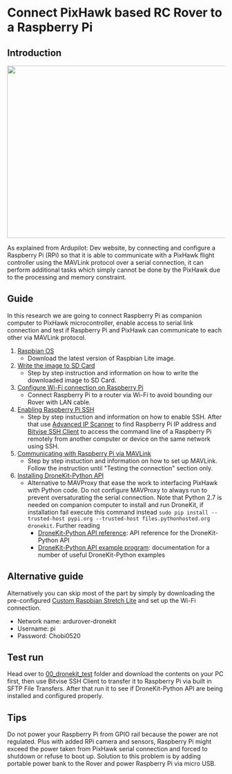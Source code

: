 # Connect PixHawk based RC Rover to a Raspberry Pi

## Introduction

<p align = "center">
  <img src = "https://raw.githubusercontent.com/hafiz-kamilin/autonomous_pixhawk_rover/master/01_pixhawk_rpi_mavlink/rpi_pixhawk.png" width = "650" height = "400"/>
</p>

As explained from Ardupilot: Dev website, by connecting and configure a Raspberry Pi (RPi) so that it is able to communicate with a PixHawk flight controller using the MAVLink protocol over a serial connection, it can perform additional tasks which simply cannot be done by the PixHawk due to the processing and memory constraint.

## Guide

In this research we are going to connect Raspberry Pi as companion computer to PixHawk microcontroller, enable access to serial link connection and test if Raspberry Pi and PixHawk can communicate to each other via MAVLink protocol.

1. [Raspbian OS](https://www.raspberrypi.org/downloads/raspbian/)
    - Download the latest version of Raspbian Lite image.
2. [Write the image to SD Card](https://www.raspberrypi.org/documentation/installation/installing-images/)
    - Step by step instruction and information on how to write the downloaded image to SD Card.
3. [Configure Wi-Fi connection on Raspberry Pi](https://www.raspberrypi.org/documentation/configuration/wireless/wireless-cli.md)
    - Connect Raspberry Pi to a router via Wi-Fi to avoid bounding our Rover with LAN cable. 
4. [Enabling Raspberry Pi SSH](https://www.raspberrypi.org/documentation/remote-access/ssh/)
    - Step by step instuction and information on how to enable SSH. After that use [Advanced IP Scanner](https://www.advanced-ip-scanner.com/) to find Raspberry Pi IP address and [Bitvise SSH Client](https://www.bitvise.com/ssh-client-download) to access the command line of a Raspberry Pi remotely from another computer or device on the same network using SSH.
5. [Communicating with Raspberry Pi via MAVLink](http://ardupilot.org/dev/docs/raspberry-pi-via-mavlink.html)
    - Step by step instuction and information on how to set up MAVLink. Follow the instruction until "Testing the connection" section only.
6. [Installing DroneKit-Python API](http://python.dronekit.io/develop/installation.html)
    - Alternative to MAVProxy that ease the work to interfacing PixHawk with Python code. Do not configure MAVProxy to always run to prevent oversaturating the serial connection. Note that Python 2.7 is needed on companion computer to install and run DroneKit, if installation fail execute this command instead ```sudo pip install --trusted-host pypi.org --trusted-host files.pythonhosted.org dronekit```. Further reading
      - [DroneKit-Python API reference](http://python.dronekit.io/automodule.html): API reference for the DroneKit-Python API
      - [DroneKit-Python API example program](http://python.dronekit.io/examples/index.html#example-toc): documentation for a number of useful DroneKit-Python examples

## Alternative guide

Alternatively you can skip most of the part by simply by downloading the pre-configured [Custom Raspbian Stretch Lite](https://github.com/hafiz-kamilin/autonomous_pixhawk_rover/releases/tag/v1.0.1) and set up the Wi-Fi connection.
  - Network name: ardurover-dronekit
  - Username: pi
  - Password: Chobi0520

## Test run

Head over to [00_dronekit_test](https://github.com/hafiz-kamilin/autonomous_pixhawk_rover/tree/master/01_pixhawk_rpi_mavlink/00_dronekit_test) folder and download the contents on your PC first, then use Bitvise SSH Client to transfer it to Raspberry Pi via built in SFTP File Transfers. After that run it to see if DroneKit-Python API are being installed and configured properly.



## Tips

Do not power your Raspberry Pi from GPIO rail because the power are not regulated. Plus with added RPi camera and sensors, Raspberry Pi might exceed the power taken from PixHawk serial connection and forced to shutdown or refuse to boot up. Solution to this problem is by adding portable power bank to the Rover and power Raspberry Pi via micro USB.
